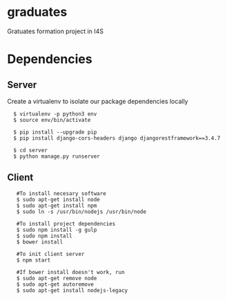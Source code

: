 # graduates
Gratuates formation project in I4S

# Dependencies

## Server
Create a virtualenv to isolate our package dependencies locally
```
  $ virtualenv -p python3 env
  $ source env/bin/activate
  
  $ pip install --upgrade pip
  $ pip install django-cors-headers django djangorestframework==3.4.7
  
  $ cd server
  $ python manage.py runserver
```
  
## Client
```   
   #To install necesary software 
   $ sudo apt-get install node
   $ sudo apt-get install npm
   $ sudo ln -s /usr/bin/nodejs /usr/bin/node
   
   #To install project dependencies
   $ sudo npm install -g gulp
   $ sudo npm install
   $ bower install
   
   #To init client server
   $ npm start
   
   #If bower install doesn't work, run
   $ sudo apt-get remove node
   $ sudo apt-get autoremove
   $ sudo apt-get install nodejs-legacy

```
